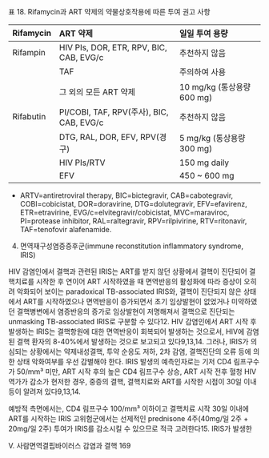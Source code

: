 표 18. Rifamycin과 ART 약제의 약물상호작용에 따른 투여 권고 사항

| Rifamycin | ART 약제                           | 일일 투여 용량                    |
| :-------- | :--------------------------------- | :-------------------------------- |
| Rifampin  | HIV PIs, DOR, ETR, RPV, BIC, CAB, EVG/c | 추천하지 않음                     |
|           | TAF                                | 주의하여 사용                     |
|           | 그 외의 모든 ART 약제              | 10 mg/kg (통상용량 600 mg)        |
| Rifabutin | PI/COBI, TAF, RPV(주사), BIC, CAB, EVG/c | 추천하지 않음                     |
|           | DTG, RAL, DOR, EFV, RPV(경구)      | 5 mg/kg (통상용량 300 mg)         |
|           | HIV PIs/RTV                        | 150 mg daily                      |
|           | EFV                                | 450 ~ 600 mg                      |

* ARTV=antiretroviral therapy, BIC=bictegravir, CAB=cabotegravir, COBI=cobicistat, DOR=doravirine, DTG=dolutegravir, EFV=efavirenz, ETR=etravirine, EVG/c=elvitegravir/cobicistat, MVC=maraviroc, PI=protease inhibitor, RAL=raltegravir, RPV=rilpivirine, RTV=ritonavir, TAF=tenofovir alafenamide.

4. 면역재구성염증증후군(immune reconstitution inflammatory syndrome, IRIS)

HIV 감염인에서 결핵과 관련된 IRIS는 ART를 받지 않던 상황에서 결핵이 진단되어 결핵치료를 시작한 후 연이어 ART 시작하였을 때 면역반응의 활성화에 따라 증상이 오히려 악화되어 보이는 paradoxical TB-associated IRIS와, 결핵이 진단되지 않은 상태에서 ART를 시작하였으나 면역반응이 증가되면서 초기 임상발현이 없었거나 미약하였던 결핵병변에서 염증반응의 증가로 임상발현이 저명해져서 결핵으로 진단되는 unmasking TB-associated IRIS로 구분할 수 있다12. HIV 감염인에서 ART 시작 후 발생하는 IRIS는 결핵항원에 대한 면역반응이 회복되어 발생하는 것으로서, HIV에 감염된 결핵 환자의 8-40%에서 발생하는 것으로 보고되고 있다9,13,14. 그러나, IRIS가 의심되는 상황에서는 약제내성결핵, 투약 순응도 저하, 2차 감염, 결핵진단의 오류 등에 의한 상태 악화여부를 우선 감별해야 한다. IRIS 발생의 예측인자로는 기저 CD4 림프구수가 50/mm³ 미만, ART 시작 후의 높은 CD4 림프구수 상승, ART 시작 전후 혈청 HIV 역가가 감소가 현저한 경우, 중증의 결핵, 결핵치료와 ART를 시작한 시점이 30일 이내 등이 알려져 있다9,13,14.

예방적 측면에서는, CD4 림프구수 100/mm³ 이하이고 결핵치료 시작 30일 이내에 ART를 시작하는 IRIS 고위험군에서는 선제적인 prednisone 4주(40mg/일 2주 + 20mg/일 2주) 투여가 IRIS를 감소시킬 수 있으므로 적극 고려한다15. IRIS가 발생한

V. 사람면역결핍바이러스 감염과 결핵 <PAGE>169